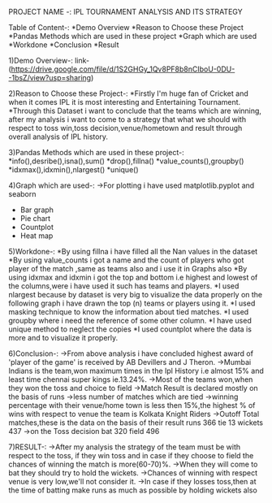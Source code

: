 PROJECT NAME -: IPL TOURNAMENT ANALYSIS AND ITS STRATEGY

Table of Content-:
*Demo Overview
*Reason to Choose these Project
*Pandas Methods which are used in these project
*Graph which are used
*Workdone
*Conclusion 
*Result


1)Demo Overview-:
link-(https://drive.google.com/file/d/1S2GHGy_1Qv8PF8b8nCIboU-0DU--1bsZ/view?usp=sharing)


2)Reason to Choose these Project-:
*Firstly I'm huge fan of Cricket and when it comes IPL it is most interesting and Entertaining Tournament.
*Through this Dataset i want to conclude that the teams which are winning,
 after my analysis i want to come to a strategy that what we should with respect to 
 toss win,toss decision,venue/hometown and result through overall analysis of IPL history.

3)Pandas Methods which are used in these project-:
*info(),desribe(),isna(),sum()
*drop(),fillna()
*value_counts(),groupby()
*idxmax(),idxmin(),nlargest()
*unique()

4)Graph which are used-:
->For plotting i have used matplotlib.pyplot and seaborn
* Bar graph
* Pie chart 
* Countplot
* Heat map

5)Workdone-:
*By using fillna i have filled all the Nan values in the dataset
*By using value_counts i got a name and the count of players who got
player of the match ,same as teams also and i use it in Graphs also
*By using idxmax and idxmin i got the top and bottom i.e highest and lowest 
of the columns,were i have used it such has teams and players.
*I used nlargest because by dataset is very big to visualize the data 
properly on the following graph i have drawn the top (n) teams or players
using it.
*I used masking technique to know the information about tied matches.
*I used groupby where i need the reference of some other column.
*I have used unique method to neglect the copies
*I used countplot where the data is more and to visualize it properly.


6)Conclusion-:
->From above analysis i have concluded highest award of 'player of the game' is received by AB Devillers and J Theron.
->Mumbai Indians is the team,won maximum times in the Ipl History i.e almost 15% and least time chennai super kings ie.13.24%.
->Most of the teams won,when they won the toss and choice to field ->Match Result is declared mostly on the basis of runs ->less number of matches which are tied
->winning percentage with their venue/home town is less then 15%,the highest % of wins with respect to venue the team is Kolkata Knight Riders
->Outoff Total matches,these is the data on the basis of their result runs 366 tie 13 wickets 437 
->on the Toss decision bat 320 field 496

7)RESULT-:
->After my analysis the strategy of the team must be with respect to the toss,
if they win toss and in case if they choose to field the chances of winning the match is more(60-70)%.
->When they will come to bat they should try to hold the wickets. ->Chances of winning with respect venue is very low,we'll not consider it.
->In case if they losses toss,then at the time of batting make runs as much as possible by holding wickets also
